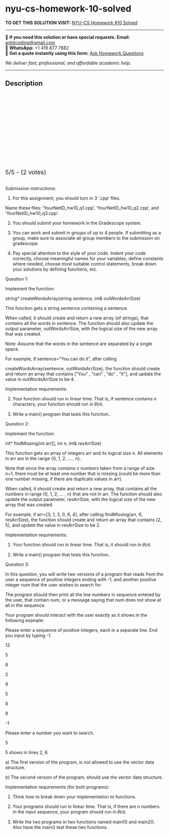 # nyu-cs-homework-10-solved
**TO GET THIS SOLUTION VISIT:** [NYU-CS Homework #10 Solved](https://www.ankitcodinghub.com/product/nyu-cs-solved-10/)


---

📩 **If you need this solution or have special requests:** **Email:** ankitcoding@gmail.com  
📱 **WhatsApp:** +1 419 877 7882  
📄 **Get a quote instantly using this form:** [Ask Homework Questions](https://www.ankitcodinghub.com/services/ask-homework-questions/)

*We deliver fast, professional, and affordable academic help.*

---

<h2>Description</h2>



<div class="kk-star-ratings kksr-auto kksr-align-center kksr-valign-top" data-payload="{&quot;align&quot;:&quot;center&quot;,&quot;id&quot;:&quot;118805&quot;,&quot;slug&quot;:&quot;default&quot;,&quot;valign&quot;:&quot;top&quot;,&quot;ignore&quot;:&quot;&quot;,&quot;reference&quot;:&quot;auto&quot;,&quot;class&quot;:&quot;&quot;,&quot;count&quot;:&quot;2&quot;,&quot;legendonly&quot;:&quot;&quot;,&quot;readonly&quot;:&quot;&quot;,&quot;score&quot;:&quot;5&quot;,&quot;starsonly&quot;:&quot;&quot;,&quot;best&quot;:&quot;5&quot;,&quot;gap&quot;:&quot;4&quot;,&quot;greet&quot;:&quot;Rate this product&quot;,&quot;legend&quot;:&quot;5\/5 - (2 votes)&quot;,&quot;size&quot;:&quot;24&quot;,&quot;title&quot;:&quot;NYU-CS Homework #10  Solved&quot;,&quot;width&quot;:&quot;138&quot;,&quot;_legend&quot;:&quot;{score}\/{best} - ({count} {votes})&quot;,&quot;font_factor&quot;:&quot;1.25&quot;}">

<div class="kksr-stars">

<div class="kksr-stars-inactive">
            <div class="kksr-star" data-star="1" style="padding-right: 4px">


<div class="kksr-icon" style="width: 24px; height: 24px;"></div>
        </div>
            <div class="kksr-star" data-star="2" style="padding-right: 4px">


<div class="kksr-icon" style="width: 24px; height: 24px;"></div>
        </div>
            <div class="kksr-star" data-star="3" style="padding-right: 4px">


<div class="kksr-icon" style="width: 24px; height: 24px;"></div>
        </div>
            <div class="kksr-star" data-star="4" style="padding-right: 4px">


<div class="kksr-icon" style="width: 24px; height: 24px;"></div>
        </div>
            <div class="kksr-star" data-star="5" style="padding-right: 4px">


<div class="kksr-icon" style="width: 24px; height: 24px;"></div>
        </div>
    </div>

<div class="kksr-stars-active" style="width: 138px;">
            <div class="kksr-star" style="padding-right: 4px">


<div class="kksr-icon" style="width: 24px; height: 24px;"></div>
        </div>
            <div class="kksr-star" style="padding-right: 4px">


<div class="kksr-icon" style="width: 24px; height: 24px;"></div>
        </div>
            <div class="kksr-star" style="padding-right: 4px">


<div class="kksr-icon" style="width: 24px; height: 24px;"></div>
        </div>
            <div class="kksr-star" style="padding-right: 4px">


<div class="kksr-icon" style="width: 24px; height: 24px;"></div>
        </div>
            <div class="kksr-star" style="padding-right: 4px">


<div class="kksr-icon" style="width: 24px; height: 24px;"></div>
        </div>
    </div>
</div>


<div class="kksr-legend" style="font-size: 19.2px;">
            5/5 - (2 votes)    </div>
    </div>
&nbsp;

Submission instructions:

1. For this assignment, you should turn in 3 ‘.cpp’ files.

Name these files: ‘YourNetID_hw10_q1.cpp’, ‘YourNetID_hw10_q2.cpp’, and ‘YourNetID_hw10_q3.cpp’.

2. You should submit your homework in the Gradescope system.

3. You can work and submit in groups of up to 4 people. If submitting as a group, make sure to associate all group members to the submission on gradescope.

4. Pay special attention to the style of your code. Indent your code correctly, choose meaningful names for your variables, define constants where needed, choose most suitable control statements, break down your solutions by defining functions, etc.

Question 1:

Implement the function:

string* createWordsArray(string sentence, int&amp; outWordsArrSize)

This function gets a string sentence containing a sentence.

When called, it should create and return a new array (of strings), that contains all the words in sentence. The function should also update the output parameter, outWordsArrSize, with the logical size of the new array that was created.

Note: Assume that the words in the sentence are separated by a single space.

For example, if sentence=”You can do it”, after calling

createWordsArray(sentence, outWordsArrSize), the function should create and return an array that contains [”You” , ”can” , ”do” , ”it”], and update the value in outWordsArrSize to be 4.

Implementation requirements:

2. Your function should run in linear time. That is, if sentence contains n characters, your function should run in 𝜃(𝑛).

3. Write a main() program that tests this function..

Question 2:

Implement the function:

int* findMissing(int arr[], int n, int&amp; resArrSize)

This function gets an array of integers arr and its logical size n. All elements in arr are in the range {0, 1, 2, … , n}.

Note that since the array contains n numbers taken from a range of size n+1, there must be at least one number that is missing (could be more than one number missing, if there are duplicate values in arr).

When called, it should create and return a new array, that contains all the numbers in range {0, 1, 2, … , n} that are not in arr. The function should also update the output parameter, resArrSize, with the logical size of the new array that was created.

For example, if arr=[3, 1, 3, 0, 6, 4], after calling findMissing(arr, 6, resArrSize), the function should create and return an array that contains [2, 5], and update the value in resArrSize to be 2.

Implementation requirements:

1. Your function should run in linear time. That is, it should run in 𝜃(𝑛).

2. Write a main() program that tests this function..

Question 3:

In this question, you will write two versions of a program that reads from the user a sequence of positive integers ending with -1, and another positive integer num that the user wishes to search for.

The program should then print all the line numbers in sequence entered by the user, that contain num, or a message saying that num does not show at all in the sequence.

Your program should interact with the user exactly as it shows in the following example:

Please enter a sequence of positive integers, each in a separate line. End you input by typing -1.

13

5

8

2

9

5

8

8

-1

Please enter a number you want to search.

5

5 shows in lines 2, 6.

a) The first version of the program, is not allowed to use the vector data structure.

b) The second version of the program, should use the vector data structure.

Implementation requirements (for both programs):

1. Think how to break down your implementation to functions.

2. Your programs should run in linear time. That is, if there are n numbers in the input sequence, your program should run in 𝜃(𝑛).

3. Write the two programs in two functions named main1() and main2(). Also have the main() test these two functions.
